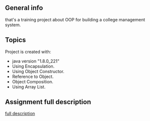 ## General info
  that's a training project about OOP for building a college management system.
	
## Topics
Project is created with:
* java version "1.8.0_221" 
* Using Encapsulation.
* Using Object Constructor.
* Reference to Object.
* Object Composition.
* Using Array List.
## Assignment full description 
[full description](https://www.youtube.com/watch?v=HZczmYBsF64&list=PLrW6ND2wzt4qcsqTEXcvuPP-hASzIoy7y&index=20)
	
